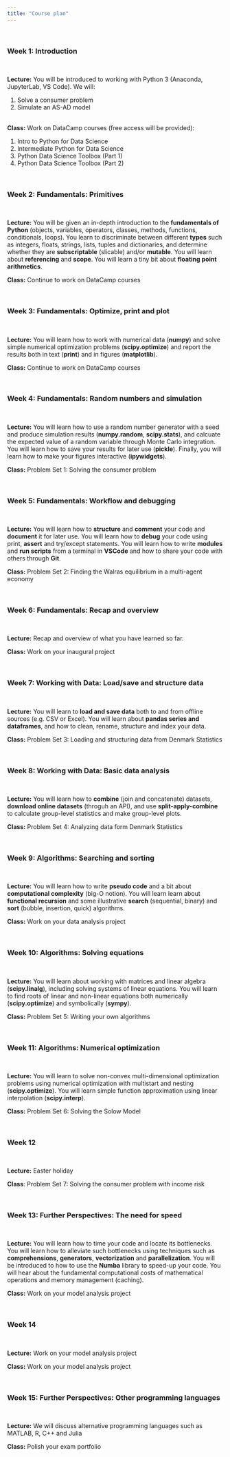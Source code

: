 ```yaml
---
title: "Course plan"
---
```


&nbsp;

### Week 1: Introduction

&nbsp;

**Lecture:** You will be introduced to working with Python 3 (Anaconda, JupyterLab, VS Code). We will: 

  1. Solve a consumer problem
  2. Simulate an AS-AD model
   
<br />**Class:** Work on DataCamp courses (free access will be provided):

  1. Intro to Python for Data Science
  2. Intermediate Python for Data Science
  3. Python Data Science Toolbox (Part 1)
  4. Python Data Science Toolbox (Part 2)

&nbsp;

### Week 2: Fundamentals: Primitives

&nbsp;

**Lecture:** You will be given an in-depth introduction to the **fundamentals of Python** (objects, variables, operators, classes, methods, functions, conditionals, loops). You learn to discriminate between different **types** such as integers, floats, strings, lists, tuples and dictionaries, and determine whether they are **subscriptable** (slicable) and/or **mutable**. You will learn about **referencing** and **scope**. You will learn a tiny bit about **floating point arithmetics**.

**Class:** Continue to work on DataCamp courses

&nbsp;

### Week 3: Fundamentals: Optimize, print and plot

&nbsp;

**Lecture:** You will learn how to work with numerical data (**numpy**) and solve simple numerical optimization problems (**scipy.optimize**) and report the results both in text (**print**) and in figures (**matplotlib**).

**Class:** Continue to work on DataCamp courses

&nbsp;

### Week 4: Fundamentals: Random numbers and simulation

&nbsp;

**Lecture:** You will learn how to use a random number generator with a seed and produce simulation results (**numpy.random**, **scipy.stats**), and calcuate the expected value of a random variable through Monte Carlo integration. You will learn how to save your results for later use (**pickle**). Finally, you will learn how to make your figures interactive (**ipywidgets**).

**Class:** Problem Set 1: Solving the consumer problem

&nbsp;

### Week 5: Fundamentals: Workflow and debugging

&nbsp;

**Lecture:** You will learn how to **structure** and **comment** your code and **document** it for later use. You will learn how to **debug** your code using print, **assert** and try/except statements. You will learn how to write **modules** and **run scripts** from a terminal in **VSCode** and how to share your code with others through **Git**.

**Class:** Problem Set 2: Finding the Walras equilibrium in a multi-agent economy 

&nbsp;

### Week 6: Fundamentals: Recap and overview

&nbsp;

**Lecture:** Recap and overview of what you have learned so far.

**Class:** Work on your inaugural project

&nbsp;

### Week 7: Working with Data: Load/save and structure data

&nbsp;

**Lecture:** You will learn to **load and save data** both to and from offline sources (e.g. CSV or Excel). You will learn about **pandas series and dataframes**, and how to clean, rename, structure and index your data.

**Class:** Problem Set 3: Loading and structuring data from Denmark Statistics

&nbsp;

### Week 8: Working with Data: Basic data analysis

&nbsp;

**Lecture:** You will learn how to **combine** (join and concatenate) datasets, **download online datasets** (throguh an API), and use **split-apply-combine** to calculate group-level statistics and make group-level plots.

**Class:** Problem Set 4: Analyzing data form Denmark Statistics

&nbsp;


### Week 9: Algorithms: Searching and sorting

&nbsp;

**Lecture:** You will learn how to write **pseudo code** and a bit about **computational complexity** (big-O notion). You will learn learn about **functional recursion** and some illustrative **search** (sequential, binary) and **sort** (bubble, insertion, quick) algorithms.

**Class:** Work on your data analysis project

&nbsp;


### Week 10: Algorithms: Solving equations

&nbsp;

**Lecture:** You will learn about working with matrices and linear algebra (**scipy.linalg**), including solving systems of linear equations. You will learn to find roots of linear and non-linear equations both numerically (**scipy.optimize**) and symbolically (**sympy**).

**Class:** Problem Set 5: Writing your own algorithms

&nbsp;

### Week 11: Algorithms: Numerical optimization

&nbsp;

**Lecture:** You will learn to solve non-convex multi-dimensional optimization problems using numerical optimization with multistart and nesting (**scipy.optimize**). You will learn simple function approximation using linear interpolation (**scipy.interp**). 

**Class:** Problem Set 6: Solving the Solow Model

&nbsp;

### Week 12

&nbsp;

**Lecture:** Easter holiday

**Class**: Problem Set 7: Solving the consumer problem with income risk

&nbsp;

### Week 13: Further Perspectives: The need for speed

&nbsp;

**Lecture:** You will learn how to time your code and locate its bottlenecks. You will learn how to alleviate such bottlenecks using techniques such as **comprehensions**, **generators**, **vectorization** and **parallelization**. You will be introduced to how  to use the **Numba** library to speed-up your code. You will hear about the fundamental computational costs of mathematical operations and memory management (caching).

**Class:** Work on your model analysis project

&nbsp;

### Week 14

&nbsp;

**Lecture:** Work on your model analysis project

**Class:** Work on your model analysis project

&nbsp;


### Week 15: Further Perspectives: Other programming languages

&nbsp;

**Lecture:** We will discuss alternative programming languages such as MATLAB, R, C++ and Julia

**Class:** Polish your exam portfolio